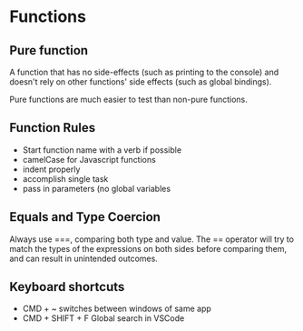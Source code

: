 # Functions

## Pure function
A function that has no side-effects (such as printing to the console) and doesn't rely on other functions' side effects (such as global bindings).

Pure functions are much easier to test than non-pure functions.

## Function Rules
* Start function name with a verb if possible
* camelCase for Javascript functions
* indent properly
* accomplish single task
* pass in parameters (no global variables

## Equals and Type Coercion
Always use ===, comparing both type and value.
The == operator will try to match the types of the expressions on both sides before comparing them, and can result in unintended outcomes.

## Keyboard shortcuts
* CMD + ~ switches between windows of same app
* CMD + SHIFT + F Global search in VSCode